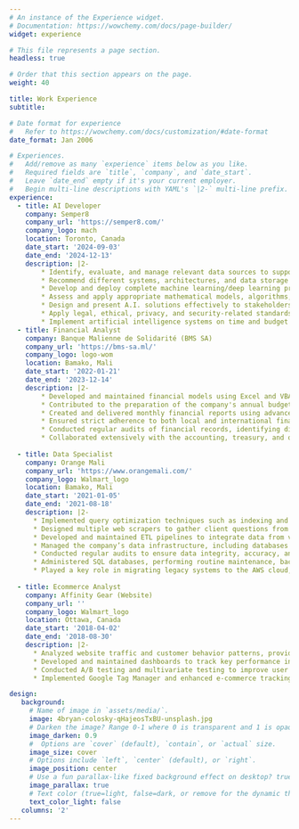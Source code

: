 ```yaml
---
# An instance of the Experience widget.
# Documentation: https://wowchemy.com/docs/page-builder/
widget: experience

# This file represents a page section.
headless: true

# Order that this section appears on the page.
weight: 40

title: Work Experience
subtitle:

# Date format for experience
#   Refer to https://wowchemy.com/docs/customization/#date-format
date_format: Jan 2006

# Experiences.
#   Add/remove as many `experience` items below as you like.
#   Required fields are `title`, `company`, and `date_start`.
#   Leave `date_end` empty if it's your current employer.
#   Begin multi-line descriptions with YAML's `|2-` multi-line prefix.
experience:
  - title: AI Developer
    company: Semper8
    company_url: 'https://semper8.com/'
    company_logo: mach
    location: Toronto, Canada
    date_start: '2024-09-03'
    date_end: '2024-12-13'
    description: |2-
        * Identify, evaluate, and manage relevant data sources to support data analytics and meet organizational needs.
        * Recommend different systems, architectures, and data storage technologies to support data-driven solutions.
        * Develop and deploy complete machine learning/deep learning production systems for a variety of industry use cases that meet the needs of a specific operational/business process.
        * Assess and apply appropriate mathematical models, algorithms, tools, and frameworks to develop A.I.-enabled, industry-specific solutions.
        * Design and present A.I. solutions effectively to stakeholders through the use of data visualizations.
        * Apply legal, ethical, privacy, and security-related standards and considerations in data science projects in a manner that protects privacy and confidentiality, addresses data bias and transparency, and ensures data integrity.
        * Implement artificial intelligence systems on time and budget using best practices and strategies in design thinking, project management, and lifecycle management.
  - title: Financial Analyst
    company: Banque Malienne de Solidarité (BMS SA)
    company_url: 'https://bms-sa.ml/'
    company_logo: logo-wom
    location: Bamako, Mali
    date_start: '2022-01-21'
    date_end: '2023-12-14'
    description: |2-
        * Developed and maintained financial models using Excel and VBA, incorporating advanced sensitivity analysis techniques like scenario analysis and Monte Carlo simulations, which enhanced the accuracy of financial projections and played a crucial role in evaluating the impact of macroeconomic changes on the firm’s investment portfolio. 
        * Contributed to the preparation of the company's annual budget by using historical financial data, industry trends, and market research to forecast revenues, expenses, cash flows, profits, and losses.
        * Created and delivered monthly financial reports using advanced Excel macros and pivot tables to senior management and the Board of Directors. 
        * Ensured strict adherence to both local and international financial regulations, including compliance with the West African Monetary Union's prudential requirements and Basel III standards. 
        * Conducted regular audits of financial records, identifying discrepancies that could lead to non-compliance, and supported external audits by coordinating with auditors, providing comprehensive documentation, and facilitating timely responses to inquiries.
        * Collaborated extensively with the accounting, treasury, and operations teams to ensure accurate financial reporting and alignment with corporate goals.
        
  - title: Data Specialist
    company: Orange Mali
    company_url: 'https://www.orangemali.com/'
    company_logo: Walmart_logo
    location: Bamako, Mali
    date_start: '2021-01-05'
    date_end: '2021-08-18'
    description: |2-
      * Implemented query optimization techniques such as indexing and partitioning, along with correctly defining data types and layouts. This resulted in a reduction in query execution time and improved system responsiveness. 
      * Designed multiple web scrapers to gather client questions from Orange Mali websites, Twitter, and Facebook pages, forming a valuable dataset for training and optimizing the company’s retrieval-based chatbot. 
      * Developed and maintained ETL pipelines to integrate data from various internal and external sources, enhancing data integration efficiency through automation. 
      * Managed the company’s data infrastructure, including databases and data warehouses. Ensured data was securely stored, easily accessible, and well-organized. 
      * Conducted regular audits to ensure data integrity, accuracy, and consistency across all systems. 
      * Administered SQL databases, performing routine maintenance, backups, and performance tuning. 
      * Played a key role in migrating legacy systems to the AWS cloud, improving system reliability.
    
  - title: Ecommerce Analyst
    company: Affinity Gear (Website)
    company_url: ''
    company_logo: Walmart_logo
    location: Ottawa, Canada
    date_start: '2018-04-02'
    date_end: '2018-08-30'
    description: |2-
      * Analyzed website traffic and customer behavior patterns, providing insights to optimize the online shopping experience.
      * Developed and maintained dashboards to track key performance indicators, including conversion rates, average order value, customer lifetime value, and cart abandonment rates.
      * Conducted A/B testing and multivariate testing to improve user experience.
      * Implemented Google Tag Manager and enhanced e-commerce tracking, ensuring proper event tracking and data collection for more comprehensive analysis.

design:
   background:
     # Name of image in `assets/media/`.
     image: 4bryan-colosky-qHajeosTxBU-unsplash.jpg
     # Darken the image? Range 0-1 where 0 is transparent and 1 is opaque.
     image_darken: 0.9
     #  Options are `cover` (default), `contain`, or `actual` size.
     image_size: cover
     # Options include `left`, `center` (default), or `right`.
     image_position: center
     # Use a fun parallax-like fixed background effect on desktop? true/false
     image_parallax: true
     # Text color (true=light, false=dark, or remove for the dynamic theme color).
     text_color_light: false
   columns: '2'
---
```

